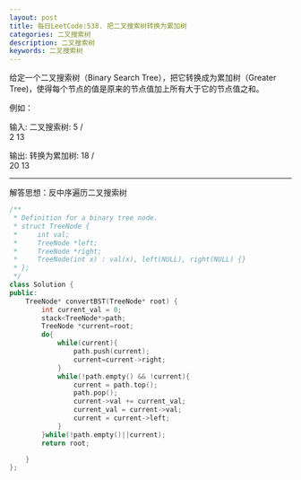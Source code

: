 ```yaml
---
layout: post
title: 每日LeetCode:538. 把二叉搜索树转换为累加树
categories: 二叉搜索树
description: 二叉搜索树
keywords: 二叉搜索树
---
```


给定一个二叉搜索树（Binary Search Tree），把它转换成为累加树（Greater Tree)，使得每个节点的值是原来的节点值加上所有大于它的节点值之和。

例如：

输入: 二叉搜索树:
              5
            /   \
           2     13

输出: 转换为累加树:
             18
            /   \
          20     13

------

解答思想：反中序遍历二叉搜索树

```c++
/**
 * Definition for a binary tree node.
 * struct TreeNode {
 *     int val;
 *     TreeNode *left;
 *     TreeNode *right;
 *     TreeNode(int x) : val(x), left(NULL), right(NULL) {}
 * };
 */
class Solution {
public:
    TreeNode* convertBST(TreeNode* root) {
        int current_val = 0;
        stack<TreeNode*>path;
        TreeNode *current=root;
        do{
            while(current){
                path.push(current);
                current=current->right;
            }
            while(!path.empty() && !current){
                current = path.top();
                path.pop();
                current->val += current_val;
                current_val = current->val;
                current = current->left;
            }
        }while(!path.empty()||current);
        return root;

    }
};
```


